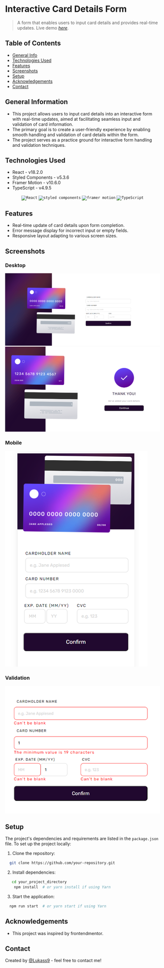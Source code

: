 # Interactive Card Details Form

> A form that enables users to input card details and provides real-time updates.
> Live demo [_here_](https://Lukass9.github.io/card/).

## Table of Contents

- [General Info](#general-information)
- [Technologies Used](#technologies-used)
- [Features](#features)
- [Screenshots](#screenshots)
- [Setup](#setup)
- [Acknowledgements](#acknowledgements)
- [Contact](#contact)

## General Information

- This project allows users to input card details into an interactive form with real-time updates, aimed at facilitating seamless input and validation of card information.
- The primary goal is to create a user-friendly experience by enabling smooth handling and validation of card details within the form.
- The project serves as a practice ground for interactive form handling and validation techniques.

## Technologies Used

- React - v18.2.0
- Styled Components - v5.3.6
- Framer Motion - v10.6.0
- TypeScript - v4.9.5

<div align="center">
	<code><img width="50" src="https://user-images.githubusercontent.com/25181517/183897015-94a058a6-b86e-4e42-a37f-bf92061753e5.png" alt="React" title="React"/></code>
    <code><img width="50" src="https://www.daggala.com/static/228867c3668e439101821568a8a03b54/ec333/sc.png" alt="styled components" title="Styled Components"/></code>
    <code><img width="50" src="https://cdn.worldvectorlogo.com/logos/framer-motion.svg" alt="framer motion" title="Framer Motion"/></code>
	<code><img width="50" src="https://user-images.githubusercontent.com/25181517/183890598-19a0ac2d-e88a-4005-a8df-1ee36782fde1.png" alt="TypeScript" title="TypeScript"/></code>
</div>

## Features

- Real-time update of card details upon form completion.
- Error message display for incorrect input or empty fields.
- Responsive layout adapting to various screen sizes.

## Screenshots

### Desktop

![desktop1](src/assets/images/desktop.png)
![desktop2](src/assets/images/desktop2.png)

### Mobile

![mobile](src/assets/images/mobile.png)

### Validation

![err](src/assets/images/error_form.png)

## Setup

The project's dependencies and requirements are listed in the `package.json` file. To set up the project locally:

1. Clone the repository:

```bash
  git clone https://github.com/your-repository.git
```

2. Install dependencies:

```bash
   cd your_project_directory
    npm install  # or yarn install if using Yarn
```

3. Start the application:

```bash
  npm run start  # or yarn start if using Yarn
```

## Acknowledgements

- This project was inspired by frontendmentor.

## Contact

Created by [@Lukass9](https://github.com/Lukass9) - feel free to contact me!
